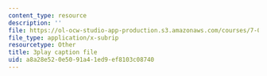 ```yaml
---
content_type: resource
description: ''
file: https://ol-ocw-studio-app-production.s3.amazonaws.com/courses/7-014-introductory-biology-spring-2005/a8a28e520e5091a41ed9ef8103c08740_Uf7qNWklQkE.srt
file_type: application/x-subrip
resourcetype: Other
title: 3play caption file
uid: a8a28e52-0e50-91a4-1ed9-ef8103c08740
---
```

